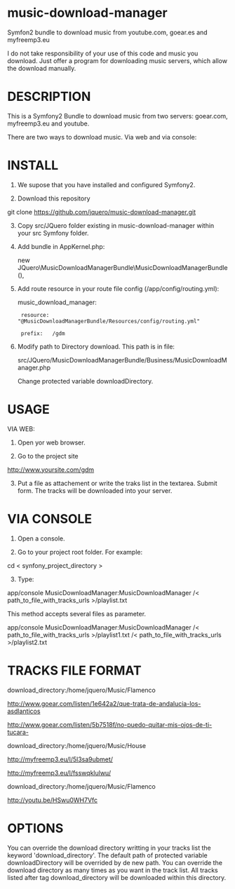 music-download-manager
======================

Symfon2 bundle to download music from youtube.com, goear.es and myfreemp3.eu

I do not take responsibility of your use of this code and music you download. Just offer a program for downloading music servers, which allow the download manually.

DESCRIPTION
===========

This is a Symfony2 Bundle to download music from two servers: goear.com, myfreemp3.eu and youtube.

There are two ways to download music. Via web and via console:


INSTALL
=======

1. We supose that you have installed and configured Symfony2.

2. Download this repository

  git clone https://github.com/jquero/music-download-manager.git
  
3. Copy src/JQuero folder existing in music-download-manager within your src Symfony folder.

4. Add bundle in AppKernel.php:

   new JQuero\MusicDownloadManagerBundle\MusicDownloadManagerBundle(),

5. Add route resource in your route file config (/app/config/routing.yml):

	music_download_manager:

		resource: "@MusicDownloadManagerBundle/Resources/config/routing.yml"

		prefix:   /gdm

6. Modify path to Directory download. This path is in file:

   src/JQuero/MusicDownloadManagerBundle/Business/MusicDownloadManager.php

   Change protected variable downloadDirectory.


USAGE
=====

VIA WEB:

1. Open yor web browser.

2. Go to the project site

  http://www.yoursite.com/gdm

3. Put a file as attachement or write the traks list in the textarea. Submit form. The tracks will be downloaded into your server.


VIA CONSOLE
===========

1. Open a console.

2. Go to your project root folder. For example:

  cd < synfony_project_directory >

3. Type:

  app/console MusicDownloadManager:MusicDownloadManager /< path_to_file_with_tracks_urls >/playlist.txt
  
This method accepts several files as parameter.

  app/console MusicDownloadManager:MusicDownloadManager /< path_to_file_with_tracks_urls >/playlist1.txt /< path_to_file_with_tracks_urls >/playlist2.txt


TRACKS FILE FORMAT
==================

download_directory:/home/jquero/Music/Flamenco

http://www.goear.com/listen/1e642a2/que-trata-de-andalucia-los-asdlanticos

http://www.goear.com/listen/5b7518f/no-puedo-quitar-mis-ojos-de-ti-tucara-


download_directory:/home/jquero/Music/House

http://myfreemp3.eu/l/5l3sa9ubmet/

http://myfreemp3.eu/l/fsswqklulwu/


download_directory:/home/jquero/Music/Flamenco

http://youtu.be/HSwu0WH7Vfc


OPTIONS
=======

You can override the download directory writting in your tracks list the keyword 'download_directory'. 
The default path of protected variable downloadDirectory will be overrided by de new path. 
You can override the download directory as many times as you want in the track list. 
All tracks listed after tag download_directory will be downloaded within this directory. 
